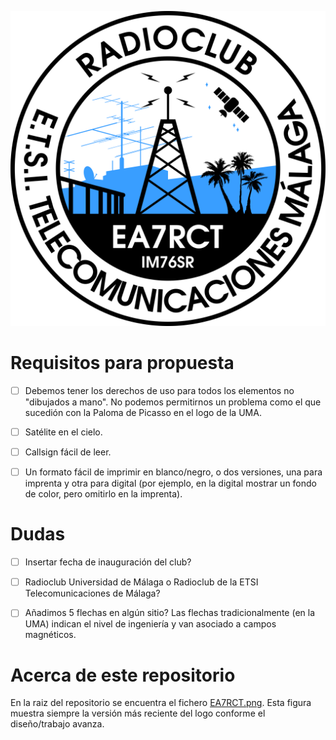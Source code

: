 ![EA7RCT](EA7RCT.png)


# Requisitos para propuesta

- [ ] Debemos tener los derechos de uso para todos los elementos no "dibujados a mano". No podemos permitirnos un problema como el que sucedión con la Paloma de Picasso en el logo de la UMA.
- [ ] Satélite en el cielo.
- [ ] Callsign fácil de leer.
- [ ] Un formato fácil de imprimir en blanco/negro, o dos versiones, una para imprenta y otra para digital (por ejemplo, en la digital mostrar un fondo de color, pero omitirlo en la imprenta).



# Dudas

- [ ] Insertar fecha de inauguración del club?
- [ ] Radioclub Universidad de Málaga o Radioclub de la ETSI Telecomunicaciones de Málaga?
- [ ] Añadimos 5 flechas en algún sitio? Las flechas tradicionalmente (en la UMA) indican el nivel de ingeniería y van asociado a campos magnéticos.


# Acerca de este repositorio
En la raiz del repositorio se encuentra el fichero [EA7RCT.png](EA7RCT.png). Esta figura muestra siempre la versión más reciente del logo conforme el diseño/trabajo avanza.
